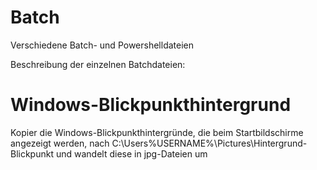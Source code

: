 # Batch
Verschiedene Batch- und Powershelldateien

Beschreibung der einzelnen Batchdateien:

# Windows-Blickpunkthintergrund
Kopier die Windows-Blickpunkthintergründe, die beim Startbildschirme angezeigt werden, nach C:\Users\%USERNAME%\Pictures\Hintergrund-Blickpunkt und wandelt diese in jpg-Dateien um
